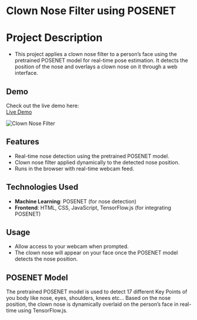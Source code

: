 # Clown Nose Filter using POSENET

# Project Description
- This project applies a clown nose filter to a person’s face using the pretrained POSENET model for real-time pose estimation. It detects the position of the nose and overlays a clown nose on it through a web interface.

## Demo
Check out the live demo here:  
[Live Demo](https://shikha246.github.io/Clown-Nose-Filter-App/)

![Clown Nose Filter](./path-to-image.png)

## Features
- Real-time nose detection using the pretrained POSENET model.
- Clown nose filter applied dynamically to the detected nose position.
- Runs in the browser with real-time webcam feed.

## Technologies Used
- **Machine Learning**: POSENET (for nose detection)
- **Frontend**: HTML, CSS, JavaScript, TensorFlow.js (for integrating POSENET)

## Usage
- Allow access to your webcam when prompted.
- The clown nose will appear on your face once the POSENET model detects the nose position.

## POSENET Model
The pretrained POSENET model is used to detect 17 different Key Points of you body like nose, eyes, shoulders, knees etc... Based on the nose position, the clown nose is dynamically overlaid on the person’s face in real-time using TensorFlow.js.
